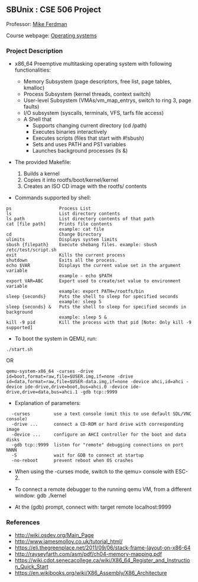 ## SBUnix : CSE 506 Project

Professor: [Mike Ferdman](http://compas.cs.stonybrook.edu/~mferdman/)

Course webpage: [Operating systems](https://compas.cs.stonybrook.edu/courses/cse506-operating-systems-fall-17/)

### Project Description

* x86_64 Preemptive multitasking operating system with following functionalities:
  * Memory Subsystem (page descriptors, free list, page tables, kmalloc)
  * Process Subsystem (kernel threads, context switch)
  * User-level Subsystem (VMAs/vm_map_entrys, switch to ring 3, page faults)
  * I/O subsystem (syscalls, terminals, VFS, tarfs file access)
  * A Shell that
    * Supports changing current directory (cd /path)
    * Executes binaries interactively
    * Executes scripts (files that start with #!sbush)
    * Sets and uses PATH and PS1 variables
    * Launches background processes (ls &)

* The provided Makefile:
  1) Builds a kernel
  2) Copies it into rootfs/boot/kernel/kernel
  3) Creates an ISO CD image with the rootfs/ contents
  
  
* Commands supported by shell:
```
ps                  Process List
ls                  List directory contents
ls path             List directory contents of that path
cat [file path]     Prints file contents
                    example: cat file
cd                  Change Directory
ulimits             Displays system limits
sbush {filepath}    Execute shebang files. example: sbush /etc/test/script.sh
exit                Kills the current process
shutdown            Exits all the process.
echo $VAR           Displays the current value set in the argument variable
                    example - echo $PATH
export VAR=ABC      Export used to create/set value to environment variable
                    example: export PATH=/rootfs/bin
sleep {seconds}     Puts the shell to sleep for specified seconds
                    example: sleep 5
sleep {seconds} &   Puts the shell to sleep for specified seconds in background
                    example: sleep 5 &
kill -9 pid         Kill the process with that pid [Note: Only kill -9 supported]
```

* To boot the system in QEMU, run:
```
./start.sh
```

OR

```
qemu-system-x86_64 -curses -drive id=boot,format=raw,file=$USER.img,if=none -drive id=data,format=raw,file=$USER-data.img,if=none -device ahci,id=ahci -device ide-drive,drive=boot,bus=ahci.0 -device ide-drive,drive=data,bus=ahci.1 -gdb tcp::9999
```

* Explanation of parameters:
```
  -curses         use a text console (omit this to use default SDL/VNC console)
  -drive ...      connect a CD-ROM or hard drive with corresponding image
  -device ...     configure an AHCI controller for the boot and data disks
  -gdb tcp::9999  listen for "remote" debugging connections on port NNNN
  -S              wait for GDB to connect at startup
  -no-reboot      prevent reboot when OS crashes
```

* When using the -curses mode, switch to the qemu> console with ESC-2.

* To connect a remote debugger to the running qemu VM, from a different window:
gdb ./kernel

* At the (gdb) prompt, connect with:
target remote localhost:9999

### References
* http://wiki.osdev.org/Main_Page
* http://www.jamesmolloy.co.uk/tutorial_html/
* https://eli.thegreenplace.net/2011/09/06/stack-frame-layout-on-x86-64
* http://rayseyfarth.com/asm/pdf/ch04-memory-mapping.pdf
* https://wiki.cdot.senecacollege.ca/wiki/X86_64_Register_and_Instruction_Quick_Start
* https://en.wikibooks.org/wiki/X86_Assembly/X86_Architecture
